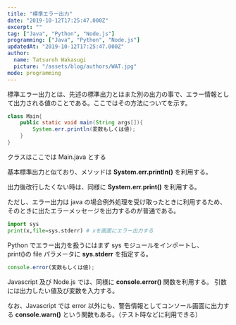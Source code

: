 ```yaml
---
title: "標準エラー出力"
date: "2019-10-12T17:25:47.000Z"
excerpt: ""
tag: ["Java", "Python", "Node.js"]
programming: ["Java", "Python", "Node.js"]
updatedAt: "2019-10-12T17:25:47.000Z"
author:
  name: Tatsuroh Wakasugi
  picture: "/assets/blog/authors/WAT.jpg"
mode: programming
---
```


標準エラー出力とは、先述の標準出力とはまた別の出力の事で、エラー情報として出力される値のことである。ここではその方法についてを示す。

<div class="note_content_by_programming_language" id="note_content_Java">

```java
class Main{
    public static void main(String args[]){
        System.err.println(変数もしくは値);
    }
}
```

クラスはここでは Main.java とする

基本標準出力と似ており、メソッドは **System.err.println()** を利用する。

出力後改行したくない時は、同様に **System.err.print()** を利用する。

ただし、エラー出力は java の場合例外処理を受け取ったときに利用するため、そのときに出たエラーメッセージを出力するのが普通である。

</div>
<div class="note_content_by_programming_language" id="note_content_Python">

```python
import sys
print(x,file=sys.stderr) # xを画面にエラー出力する
```

Python でエラー出力を扱うにはまず sys モジュールをインポートし、<br>
print()の file パラメータに **sys.stderr** を指定する。

</div>
<div class="note_content_by_programming_language" id="note_content_Node.js">

```javascript
console.error(変数もしくは値);
```

Javascript 及び Node.js では、同様に **console.error()** 関数を利用する。
引数には出力したい値及び変数を入力する。

なお、Javascript では error 以外にも、警告情報としてコンソール画面に出力する **console.warn()** という関数もある。（テスト時などに利用できる）

</div>
